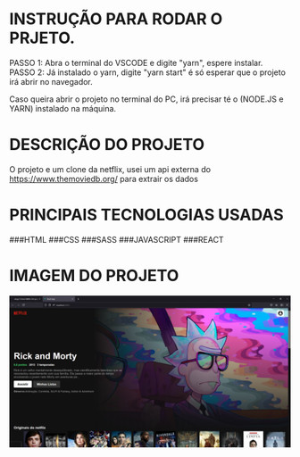 # INSTRUÇÃO PARA RODAR O PRJETO.
PASSO 1: Abra o terminal do VSCODE e digite "yarn", espere instalar. PASSO 2: Já instalado o yarn, digite "yarn start" é só esperar que o projeto irá abrir no navegador.

Caso queira abrir o projeto no terminal do PC, irá precisar té o (NODE.JS e YARN) instalado na máquina.

# DESCRIÇÃO DO PROJETO
O projeto e um clone da netflix, usei um api externa do https://www.themoviedb.org/ para extrair os dados

# PRINCIPAIS TECNOLOGIAS USADAS
###HTML
###CSS
###SASS
###JAVASCRIPT
###REACT

# IMAGEM DO PROJETO
<img width="1000px" src="banner.png" alt=""/>